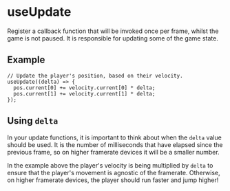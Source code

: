 # useUpdate

Register a callback function that will be invoked once per frame, whilst the game is not paused. It is responsible for updating some of the game state.

## Example

```tsx
// Update the player's position, based on their velocity.
useUpdate((delta) => {
  pos.current[0] += velocity.current[0] * delta;
  pos.current[1] += velocity.current[1] * delta;
});
```

## Using `delta`

In your update functions, it is important to think about when the `delta` value should be used. It is the number of milliseconds that have elapsed since the previous frame, so on higher framerate devices it will be a smaller number.

In the example above the player's velocity is being multiplied by `delta` to ensure that the player's movement is agnostic of the framerate. Otherwise, on higher framerate devices, the player should run faster and jump higher! 